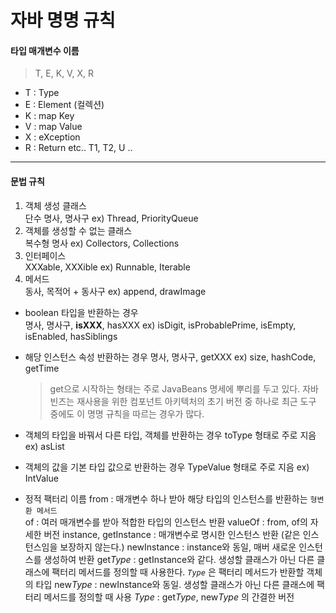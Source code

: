 # 자바 명명 규칙
#### 타입 매개변수 이름
> T, E, K, V, X, R
- T : Type
- E : Element (컬렉션)
- K : map Key
- V : map Value
- X : eXception
- R : Return
etc.. T1, T2, U ..

---
#### 문법 규칙
1. 객체 생성 클래스   
단수 명사, 명사구 ex) Thread, PriorityQueue    
2. 객체를 생성할 수 없는 클래스    
복수형 명사 ex) Collectors, Collections       
3. 인터페이스     
XXXable, XXXible ex) Runnable, Iterable       
4. 메서드     
동사, 목적어 + 동사구 ex) append, drawImage   
- boolean 타입을 반환하는 경우   
  명사, 명사구, __isXXX__, hasXXX ex) isDigit, isProbablePrime, isEmpty, isEnabled, hasSiblings   
- 해당 인스턴스 속성 반환하는 경우
  명사, 명사구, getXXX ex) size, hashCode, getTime

  > get으로 시작하는 형태는 주로 JavaBeans 명세에 뿌리를 두고 있다.
  자바빈즈는 재사용을 위한 컴포넌트 아키텍처의 초기 버전 중 하나로 최근 도구 중에도 이 명명 규칙을 따르는 경우가 많다.

- 객체의 타입을 바꿔서 다른 타입, 객체를 반환하는 경우
  toType 형태로 주로 지음 ex) asList
- 객체의 값을 기본 타입 값으로 반환하는 경우
  TypeValue 형태로 주로 지음 ex) IntValue
- 정적 팩터리 이름
  from : 매개변수 하나 받아 해당 타입의 인스턴스를 반환하는 `형변환 메서드`   
  of : 여러 매개변수를 받아 적합한 타입의 인스턴스 반환
  valueOf : from, of의 자세한 버전
  instance, getInstance : 매개변수로 명시한 인스턴스 반환 (같은 인스턴스임을 보장하지 않는다.)
  newInstance : instance와 동일, 매버 새로운 인스턴스를 생성하여 반환
  get<i>Type</i> : getInstance와 같다. 생성할 클래스가 아닌 다른 클래스에 팩터리 메서드를 정의할 때 사용한다. <i>`Type`</i> 은 팩터리 메서드가 반환할 객체의 타입
  new<i>Type</i> : newInstance와 동일. 생성할 클래스가 아닌 다른 클래스에 팩터리 메서드를 정의할 때 사용
  <i>Type</i> : get<i>Type</i>, new<i>Type</i> 의 간결한 버전
